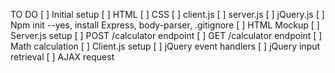 TO DO
[ ] Initial setup
    [ ] HTML
    [ ] CSS
    [ ] client.js
    [ ] server.js
    [ ] jQuery.js
    [ ] Npm init --yes, install Express, body-parser, .gitignore
[ ] HTML Mockup
[ ] Server.js setup
    [ ] POST /calculator endpoint
    [ ] GET /calculator endpoint
    [ ] Math calculation
[ ] Client.js setup
    [ ] jQuery event handlers
    [ ] jQuery input retrieval
    [ ] AJAX request

